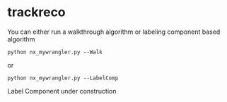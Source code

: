 # trackreco

You can either run a walkthrough algorithm or labeling component based algorithm 


```
python nx_mywrangler.py --Walk 
```

or 

```
python nx_mywrangler.py --LabelComp
```

Label Component under construction
